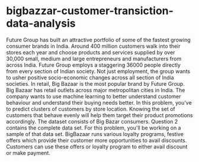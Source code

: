# bigbazzar-customer-transiction-data-analysis
Future Group has built an attractive portfolio of some of the fastest growing consumer brands in India. Around 400 million customers walk into their stores each year and choose products and services supplied by over 30,000 small, medium and large entrepreneurs and manufacturers from across India.  Future Group employs a staggering 36000 people directly from every section of Indian society. Not just employment, the group wants to usher positive socio-economic changes across all section of India societies.  In retail, Big Bazaar is the most popular brand by Future Group. Big Bazaar has retail outlets across major metropolitan cities in India. The company wants to use machine learning to better understand customer behaviour and understand their buying needs better.  In this problem, you've to predict clusters of customers by store location. Knowing the set of customers that behave evenly will help them target their product promotions accordingly.  The dataset consists of Big Bazar consumers. Question 2 contains the complete data set. For this problem, you'll be working on a sample of that data set.  BigBazaar runs various loyalty programs, festive offers which provide their customer more opportunities to avail discounts. Customers can use these offers or loyalty program to either avail discount or make payment.
